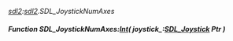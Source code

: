 _[sdl2](../../modules/sdl2/sdl2-module.md):[sdl2](../../modules/sdl2/sdl2-module.md).SDL\_JoystickNumAxes_
##### Function SDL\_JoystickNumAxes:[Int](../../modules/wonkey/wonkey-types-int.md)( joystick_:[SDL_Joystick](../../modules/sdl2/sdl2-sdl_joystick.md) Ptr )
